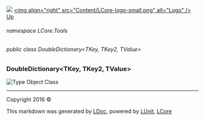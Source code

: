 ![](Content/LCore-banner-small.png "")
[&lt;img align=&quot;right&quot; src=&quot;Content/LCore-logo-small.png&quot; alt=&quot;Logo&quot; /&gt;](../README.md)
[Up](docs/L.md)

###### namespace LCore.Tools

###### public class DoubleDictionary<TKey, TKey2, TValue>

### DoubleDictionary<TKey, TKey2, TValue>

 ![Type Object Class](http://b.repl.ca/v1/Type-Object%20Class-blue.png "")






---

Copyright 2016 &copy; [](../README.md) [](../TableOfContents.md)

This markdown was generated by [LDoc](https://github.com/CodeSingularity/LDoc), powered by [LUnit](https://github.com/CodeSingularity/LUnit), [LCore](https://github.com/CodeSingularity/LCore)
